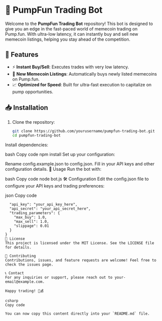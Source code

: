 # 🚀 PumpFun Trading Bot

Welcome to the **PumpFun Trading Bot** repository! This bot is designed to give you an edge in the fast-paced world of memecoin trading on Pump.fun. With ultra-low latency, it can instantly buy and sell new memecoin listings, helping you stay ahead of the competition.


## 🌟 Features

- ⚡ **Instant Buy/Sell**: Executes trades with very low latency.
- 🚀 **New Memecoin Listings**: Automatically buys newly listed memecoins on Pump.fun.
- 📈 **Optimized for Speed**: Built for ultra-fast execution to capitalize on pump opportunities.

## 📥 Installation

1. Clone the repository:
   ```bash
   git clone https://github.com/yourusername/pumpfun-trading-bot.git
   cd pumpfun-trading-bot
Install dependencies:

bash
Copy code
npm install
Set up your configuration:

Rename config.example.json to config.json.
Fill in your API keys and other configuration details.
🚀 Usage
Run the bot with:

bash
Copy code
node bot.js
🛠️ Configuration
Edit the config.json file to configure your API keys and trading preferences:

json
Copy code
   ```{
     "api_key": "your_api_key_here",
     "api_secret": "your_api_secret_here",
     "trading_parameters": {
       "max_buy": 1.0,
       "max_sell": 1.0,
       "slippage": 0.01
     }
   }
📄 License
This project is licensed under the MIT License. See the LICENSE file for details.

🤝 Contributing
Contributions, issues, and feature requests are welcome! Feel free to check the issues page.

📞 Contact
For any inquiries or support, please reach out to your-email@example.com.

Happy trading! 🚀💰

csharp
Copy code

You can now copy this content directly into your `README.md` file.
